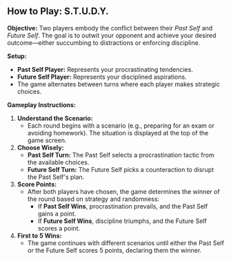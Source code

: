 ## How to Play: S.T.U.D.Y.

**Objective:**  Two players embody the conflict between their  _Past Self_  and  _Future Self_. The goal is to outwit your opponent and achieve your desired outcome—either succumbing to distractions or enforcing discipline.

**Setup:**

-   **Past Self Player:**  Represents your procrastinating tendencies.
-   **Future Self Player:**  Represents your disciplined aspirations.
-   The game alternates between turns where each player makes strategic choices.

**Gameplay Instructions:**

1.  **Understand the Scenario:**
    -   Each round begins with a scenario (e.g., preparing for an exam or avoiding homework). The situation is displayed at the top of the game screen.
2.  **Choose Wisely:**
    -   **Past Self Turn:**  The Past Self selects a procrastination tactic from the available choices.
    -   **Future Self Turn:**  The Future Self picks a counteraction to disrupt the Past Self's plan.
3.  **Score Points:**
    -   After both players have chosen, the game determines the winner of the round based on strategy and randomness:
        -   If  **Past Self Wins**, procrastination prevails, and the Past Self gains a point.
        -   If  **Future Self Wins**, discipline triumphs, and the Future Self scores a point.
4.  **First to 5 Wins:**
    -   The game continues with different scenarios until either the Past Self or the Future Self scores 5 points, declaring them the winner.
